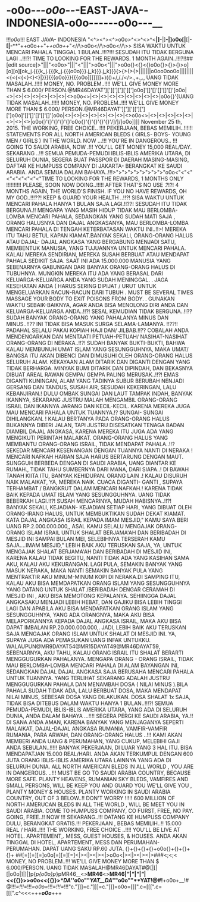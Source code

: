 # -o0o-_-_-_o0o_-_-_-EAST-JAVA--INDONESIA-o0o-__-__--__--o0o-__--__
!_!_!_o0o_!_!_! EAST JAVA- INDONESIA "&lt;^>&lt;^>&lt;^>o0o>^&lt;>^&lt;>^&lt;__|]__-|]__-|]o0o[|__[|-__[|-__**"++o0o++"*++o0o++*"&lt;//\\>o0o&lt;//\\>o0o&lt;//\\>> SISA WAKTU UNTUK MENCARI PAHALA TINGGAL 1 BULAN..!!!?!!! SESUDAH ITU TIDAK BERGUNA LAGI ..!!!?! TIME TO LOOKING FOR THE REWARDS. 1 MONTH AGAIN..!!!?!!##[edit source]>"|||"&lt;o0o>"|||"&lt;"|||">o0o&lt;"|||">o0o{}&lt;{}&lt;{}o0o{}>{}>{}>o][o][o][ok_j.{{{k_j.{{{k_j.{{{o0o}}}.j_k}}}.j_k}}}{>{>{>{>|||||||o0oo0oo0o||||||||&lt;{&lt;{&lt;{&lt;}&lt;}&lt;}|}}}{{{o0o}}}{{{o0o]]]]]]]+)(()+/,/./&lt;/>\.\,\+.,., UANG TIDAK MASALAH..!!!!! MONEY, NO. PROBLEM..!!!! WE'LL GIVE MONEY MORE THAN $ 6.000/ PERSON.@MR46DAYAT'][']['][']['][']o0o]'[]'[]'[]'[]'[]'[o0o|&lt;>|&lt;>|&lt;>|&lt;>|&lt;>|&lt;>|&lt;>|&lt;>o0o&lt;>|&lt;>|&lt;>|&lt;>|&lt;>|&lt;>|&lt;>|&lt;>|&lt;>|o0o{}'{UANG TIDAK MASALAH..!!!!! MONEY, NO. PROBLEM..!!!! WE'LL GIVE MONEY MORE THAN $ 6.000/ PERSON.@MR46DAYAT'][']['][']['][']o0o]'[]'[]'[]'[]'[]'[o0o|&lt;>|&lt;>|&lt;>|&lt;>|&lt;>|&lt;>|&lt;>|&lt;>o0o&lt;>|&lt;>|&lt;>|&lt;>|&lt;>|&lt;>|&lt;>|&lt;>|&lt;>|o0o{}'{}'{}'{}'{}'o0o{}'{}'{}'{}'{}'/]/]/]o0o\]\]\]\] November 25 th, 2015. THE WORKING, FREE CHOICE.. !!!! PEKERJAAN, BEBAS MEMILIH..!!!!!! STATEMENTS FOR ALL NORTH AMERICAN BLEDS ( GIRLS- BOYS- YOUNG MEN / GIRLS ) IN THE WORLD. NOW ...!!! YOU'RE IN DANGEROUS.. !!! GOING TO SAUDI ARABIA, NOW .!!! YOU'LL GET MONEY 15,000 REAL/DAY. SEKARANG ..!!! SEMUA PEMUDA-PEMUDI IBLIS-IBLIS AMERIKA UTARA, DI SELURUH DUNIA, SEGERA BUAT PASSPOR DI DAERAH MASING-MASING, DAFTAR KE HUMPUSS COMPANY DI JAKARTA- BERANGKAT KE SAUDI ARABIA. ANDA SEMUA DALAM BAHAYA..!!!>">">">">">">">">"o0o&lt;"&lt;"&lt;"&lt;"&lt;"&lt;"&lt;"&lt;"&lt;"TIME TO LOOKING FOR THE REWARDS, 1 MONTHS ONLY !!!!!!!!!! PLEASE, SOON NOW DOING..!!!!! AFTER THAT'S NO USE .?!?! 4 MONTHS AGAIN, THE WORLD'S FINISH. IF YOU NO HAVE REWARDS, OH MY GOD..!!!??! KEEP &amp; GUARD YOUR HEALTH ..!!?! SISA WAKTU UNTUK MENCARI PAHALA HANYA 1 BULAN SAJA LAGI.!!??! SESUDAH ITU TIDAK BERGUNA.!! MENGAPA YANG MASIH HIDUP TIDAK MAU BERLOMBA-LOMBA MENCARI PAHALA, SEDANGKAN YANG SUDAH MATI SAJA , ORANG HALUSNYA DAN DAJAL ANGKASANYA, MAU BERLOMBA-LOMBA MENCARI PAHALA DI TENGAH KETERBATASAN WAKTU INI..!!>! MEREKA ITU TAHU BETUL KAPAN KIAMAT.BANYAK SEKALI, ORANG-ORANG HALUS ATAU DAJAL- DAJAL ANGKASA YANG BERGABUNG MENJADI SATU, MEMBENTUK MANUSIA, YANG TUJUANNYA UNTUK MENCARI PAHALA. KALAU MEREKA SENDIRIAN, MEREKA SUSAH BERBUAT ATAU MENDAPAT PAHALA SEDIKIT SAJA. SAAT INI ADA 15.000.000 MANUSIA YANG SEBENARNYA GABUNGAN DARI BANYAK ORANG-ORANG HALUS DI TUBUHNYA.  MUNGKIN MEREKA ITU ADA YANG BERASAL DARI KELUARGA-KELUARGA ANDA YANG SUDAH   MENINGGAL. . JAGA KESEHATAN ANDA ( HARUS SERING DIPIJAT / URUT UNTUK  MENGELUARKAN  RACUN-RACUN  DARI  TUBUH . MUST BE SEVERAL  TIMES  MASSAGE  YOUR  BODY  TO  EXIT  POISONS FROM BODY. . GUNAKAN WAKTU SEBAIK-BAIKNYA, AGAR ANDA BISA MENOLONG DIRI ANDA DAN KELUARGA-KELUARGA ANDA..!!?! SESAL KEMUDIAN TIDAK BERGUNA..!!??SUDAH BANYAK ORANG-ORANG YANG PAHALANYA MINUS DAN MINUS..!!?? INI TIDAK BISA MASUK SURGA SELAMA-LAMANYA. !!??!! PADAHAL SELALU PAKAI KOPIAH HAJI DAN/ JILBAB.!!??  COBALAH  ANDA MENDENGARKAN  DAN  MENTAATI PETUAH-PETUAH/ NASIHAT-NASIHAT  ORANG-ORANG DI  NERAKA..!!?!   SUDAH BANYAK BUKTI-BUKTI, BAHWA KALAU  MEMBUNUH UMAT ISLAM  YANG SESUNGGUHNYA, MAKA   UMAT/ BANGSA   ITU   AKAN  DIBENCI  DAN DIMUSUHI  OLEH ORANG-ORANG HALUS  SELURUH  ALAM.  KEKAYAAN  ALAM DITARIK  DAN DIGANTI  DENGAN  YANG TIDAK  BERHARGA.  MINYAK  BUMI  DITARIK  DAN  DIPINDAH, DAN  BEKASNYA  DIBUAT AREAL  RAWAN  GEMPA/  GEMPA  PALING  MERUSAK..!!?!  EMAS  DIGANTI  KUNINGAN,   ALAM YANG  TADINYA SUBUR  BERUBAH  NENJADI  GERSANG  DAN  TANDUS,  SUSAH AIR,  SESUDAH  KEKERINGAN,  LALU  KEBANJIRAN.!  DULU  OMBAK  SUNGAI  DAN  LAUT TAMPAK  INDAH,  BANYAK  IKANNYA,  SEKARANG  JUSTRU  MALAH MENGAMBIL  ORANG-ORANG  ISRAIL  DAN  IKANNYA  JARANG DAN  KECIL-KECIL. KARENA  MEREKA  JUGA  MAU  MENCARI  PAHALA  UNTUK  TUANNYA.!? SUNGAI- SUNGAI DIHILANGKAN. ! KALAU  BERTANYA  PADA  ORANG-ORANG  HALUS  BUKANNYA DIBERI  JALAN,  TAPI  JUSTRU  DISESATKAN TENAGA  BADAN  DIAMBIL  DAJAL  ANGKASA,  KARENA  MEREKA  ITU  JUGA  ADA  YANG  MENGIKUTI  PERINTAH  MALAIKAT.  ORANG-ORANG   HALUS  YANG  MEMBANTU  ORANG-ORANG  ISRAIL,  TIDAK  MENDAPAT  PAHALA..!!?  SEKEDAR MENCARI  KESENANGAN  DENGAN  TUANNYA  NANTI  DI  NERAKA !    MENCARI  NAFKAH  HARIAN  SAJA  HARUS  BERTARUNG  DENGAN  MAUT. SUNGGUH  BERBEDA  DENGAN  DI  SAUDI  ARABIA, UANG  DIANTAR  KE  RUMAH., TIDAK TAHU  SUMBERNYA  DARI MANA,  DARI  SIAPA..!   DI BAWAH  TANAH  KIITA  ITU,  BANYAK  KEHIDUPAN.  ORANG LAIN  .!  KALAU  DISURUH  NAIK  MALAIKAT,  YA, MEREKA  NAIK. CUACA  DIGANTI- GANTI , SUPAYA  TERHAMBAT / BANGKRUT  DALAM  MENCARI  NAFKAH.!  KARENA  TIDAK  BAIK  KEPADA  UMAT  ISLAM  YANG  SESUNGGUHNYA.  UANG  TIDAK  BEBERKAH  LAGI.!!?!  SUSAH  MENCARINYA, MUDAH  HABISNYA..!!?!  BANYAK  SEKALI,  KEJADIAN- KEJADIAN  SETIAP  HARI,  YANG  DIBUAT  OLEH  ORANG-IRANG HALUS,  UNTUK  MEMBUKTIKAN  SUDAH  DEKAT  KIAMAT.   KATA DAJAL ANGKASA ISRAIL KEPADA  IMAM  MESJID," KAMU SAYA BERI UANG RP.2.000.000.000,, ASAL KAMU SELALU MENGAJAK ORANG-ORANG ISLAM ISRAIL UNTUK SHALAT BERJAMA'AH DAN BERIBADAH DI MESJID INI SAMPAI BULAN MEI, SELEBIHNYA TERSERAH KAMU SAJA....IMAM MESJID," LEBIH BAIK AKU TERUSKAN SAJA, YA, UNTUK MENGAJAK SHALAT BERJAMA'AH DAN BERIBADAH DI MESJID INI, KARENA KALAU TIDAK BEGITU, NANTI TIDAK ADA YANG KASIHAN SAMA AKU, KALAU AKU KEKURANGAN. LAGI PULA, SEMAKIN BANYAK YANG MASUK NERAKA, MAKA NANTI SEMAKIN BANYAK PULA YANG MENTRAKTIR AKU MINUM-MINUM KOPI DI NERAKA.DI SAMPING ITU, KALAU AKU BISA MEMDAPATKAN ORANG ISLAM YANG SESUNGGUHNYA YANG DATANG UNTUK SHALAT /BERIBADAH DENGAR CERAMAH DI MESJID INI , AKU BISA MEMOTONG KEPALANYA. SEHIINGGA DAJAL ANGKASAKU MENJADI LEBIH HEBAT, DAN GAJIKU BISA LEBIH TINGGI LAGI DAN APABILA AKU BISA MENDAPATKAN ORANG ISLAM YANG SESUNGGUHNYA, YANG ADA ORANGNYA, MAKA AKU BISA MELAPORKANNYA KEPADA DAJAL ANGKASA ISRAIL, MAKA AKU BISA DAPAT IMBALAN RP.20.000.000.000,. JADI, LEBIH BAIK AKU TERUSKAN SAJA MENGAJAK ORANG ISLAM UNTUK SHALAT DI MESJID INI. YA, SUPAYA JUGA ADA PEMASUKAN UANG INFAK UNTUKKU. WALAUPUN@MR9DAYAT54@MR15DAYAT49@MR46DAYAT59, SEBENARNYA, AKU TAHU, KALAU ORANG ISRAIL ITU SHALAT BERARTI MENGGUGURKAN PAHALANYA. MENGAPA ORANG - ORANG ISRAIL, TIDAK MAU BERLOMBA-LOMBA MENCARI PAHALA DI ALAM BAYANGAN INI, SEDANGKAN DAJAL DAJAL ANGKASA SAJA BERUSAHA MENCARI PAHALA UNTUK TUANNYA. YANG TERLIHAT SEKARANG ADALAH JUSTRU MENGGUGURKAN PAHALA DAN MENAMBAH DOSA ( NILAI MINUS ).BILA PAHALA SUDAH TIDAK ADA, LALU BERBUAT DOSA, MAKA MENDAPAT NILAI MINUS, SEBESAR DOSA YANG DILAKUKAN. DOSA SHALAT 1x SAJA, TIDAK BISA DITEBUS DALAM WAKTU HANYA 1 BULAN..!!!?! SEMUA PEMUDA-PEMUDI, IBLIS-IBLIS AMERIKA UTARA, YANG ADA DI SELURUH DUNIA, ANDA DALAM BAHAYA ...!!!! SEGERA PERGI KE SAUDI ARABIA, YA.!! DI SANA ANDA AMAN, KARENA BANYAK YANG MENJAGANYA SEPERTI MALAIKAT, DAJAL-DAJAL ANGKASA RUMANIA, VAMFIR-VAMFIR RUMANIA, PARA ARWAH, DAN ORANG-ORANG HALUS ..!!! KAMI AKAN MEMBERi  ANDA UANG &amp; PERUMAHAN, YANG CUKUP, MELEBIHI GAJI ANDA SEBULAN..!!!!! BANYAK PEKERJAAN, DI LUAR YANG 3 HAL ITU. BISA MENDAPATJAN 15.000 REAL/HARI. ANDA AKAN TERKUMPUL DENGAN 600 JUTA ORANG IBLIS-IBLIS AMERIKA UTARA LAINNYA YANG ADA DI SELURUH DUNIA. ALL NORTH AMERICAN BLEDS IN ALL WORLD , YOU ARE IN DANGEROUS. ..!!! MUST BE GO TO SAUDI ARABIA COUNTRY, BECAUSE MORE SAFE. PLANTY HEAVENS, RUMANIAN SKY BLEDS, VAMFIRES AND SMALL PERSONS, WILL BE KEEP YOU AND GUARD YOU WE'LL GIVE YOU , PLANTY MONEY &amp; HOUSES. PLANTY WORKING IN SAUDI ARABIA COUNTRY, OUT OF 3 BELOW..!! DON'T WORRY !!!!! 600 MILLION OF NORTH AMERUCAN BLEDS IN ALL THE WORLD , WILL BE MEET YOU IN SAUDI ARABIA. COME TO HUMPUSS COMPANY, CO FURST, FREE, NO PAY. GOING, FREE..!! NOW !!! SEKARANG..!!! DATANG KE HUMPUSS COMPANY DULU, BERANGKAT GRATIS.!!! PEKERJAAN , BEBAS MEMILIH..!! 15.000 REAL / HARI..!!!! THE WORKING, FREE CHOICE ..!!!! YOU'LL BE LIVE AT HOTEL. APARTEMENT,. MESS, GUEST HOUSES, &amp; HOUSES. ANDA AKAN TINGGAL DI HOTEL, APARTEMENT, MESS DAN PERUMAHAN-PERUMAHAN. DAPAT UANG SAKU RP.60 JUTA. {}+{}+{}+{}+o0o{}+{}+{}+{}+ ##[=][=][=]o0o[=][=][=]&lt;|>&lt;|>&lt;|>&lt;|>o0o&lt;|>&lt;|>&lt;|>&lt;|>###&lt;;&lt;;&lt; MONEY, NO PROBLEM..!!! WE'LL GIVE MONEY MORE THAN $ 6.000/PERSON. UANG TIDAK MASALAH@MR46DAYAT#@[|[|[|o0o|]|]|]p{_p{o0o}p_}pMR46__&lt;>__MR46__&lt;>__MR46|_"_|_"_|_"_|_"_|&lt;&lt;{{}}>>o0o&lt;&lt;{{}}>**DA*''o0o""*YAT__DA*""o0o""**YAT!@#!__+o0o+__!#@!!!_=!!!_=!!!_=o0o=_!!!=_!!!=_!!!"c."]]]=c."]]]=c."]]]=o0o=[[[".c=[[[".c=[[[".c^&lt;&lt;&lt;+++___o0o___+++
